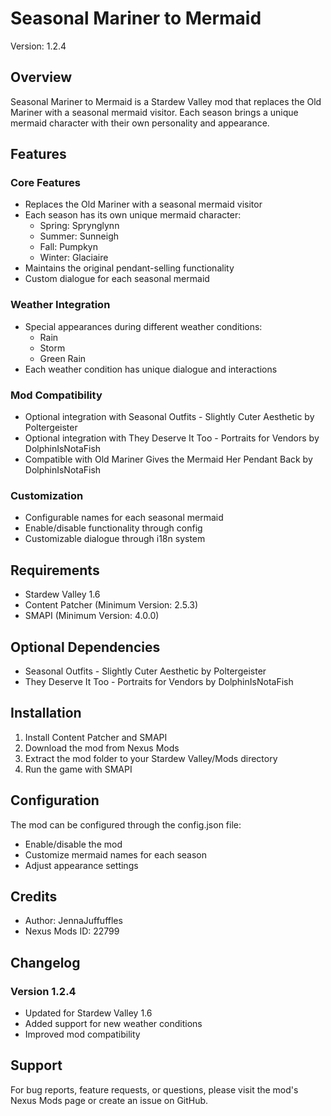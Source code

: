 # Seasonal Mariner to Mermaid

Version: 1.2.4

## Overview
Seasonal Mariner to Mermaid is a Stardew Valley mod that replaces the Old Mariner with a seasonal mermaid visitor. Each season brings a unique mermaid character with their own personality and appearance.

## Features

### Core Features
- Replaces the Old Mariner with a seasonal mermaid visitor
- Each season has its own unique mermaid character:
  - Spring: Sprynglynn
  - Summer: Sunneigh
  - Fall: Pumpkyn
  - Winter: Glaciaire
- Maintains the original pendant-selling functionality
- Custom dialogue for each seasonal mermaid

### Weather Integration
- Special appearances during different weather conditions:
  - Rain
  - Storm
  - Green Rain
- Each weather condition has unique dialogue and interactions

### Mod Compatibility
- Optional integration with Seasonal Outfits - Slightly Cuter Aesthetic by Poltergeister
- Optional integration with They Deserve It Too - Portraits for Vendors by DolphinIsNotaFish
- Compatible with Old Mariner Gives the Mermaid Her Pendant Back by DolphinIsNotaFish

### Customization
- Configurable names for each seasonal mermaid
- Enable/disable functionality through config
- Customizable dialogue through i18n system

## Requirements
- Stardew Valley 1.6
- Content Patcher (Minimum Version: 2.5.3)
- SMAPI (Minimum Version: 4.0.0)

## Optional Dependencies
- Seasonal Outfits - Slightly Cuter Aesthetic by Poltergeister
- They Deserve It Too - Portraits for Vendors by DolphinIsNotaFish

## Installation
1. Install Content Patcher and SMAPI
2. Download the mod from Nexus Mods
3. Extract the mod folder to your Stardew Valley/Mods directory
4. Run the game with SMAPI

## Configuration
The mod can be configured through the config.json file:
- Enable/disable the mod
- Customize mermaid names for each season
- Adjust appearance settings

## Credits
- Author: JennaJuffuffles
- Nexus Mods ID: 22799

## Changelog
### Version 1.2.4
- Updated for Stardew Valley 1.6
- Added support for new weather conditions
- Improved mod compatibility

## Support
For bug reports, feature requests, or questions, please visit the mod's Nexus Mods page or create an issue on GitHub. 